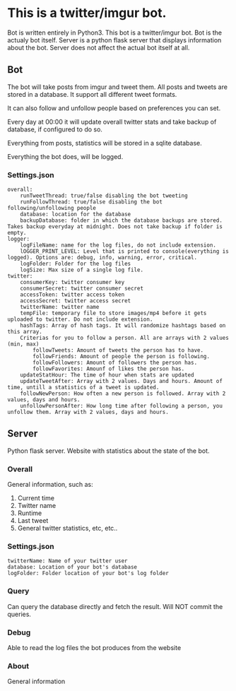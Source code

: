 # This is a twitter/imgur bot.
Bot is written entirely in Python3.
This bot is a twitter/imgur bot.
Bot is the actualy bot itself.
Server is a python flask server that displays information about the bot.
Server does not affect the actual bot itself at all.

## Bot
The bot will take posts from imgur and tweet them.
All posts and tweets are stored in a database.
It support all different tweet formats.

It can also follow and unfollow people based on preferences you can set.

Every day at 00:00 it will update overall twitter stats and take backup of database, if configured to do so.

Everything from posts, statistics will be stored in a sqlite database.

Everything the bot does, will be logged.

### Settings.json
    overall:
        runTweetThread: true/false disabling the bot tweeting
        runFollowThread: true/false disabling the bot following/unfollowing people
        database: location for the database
        backupDatabase: folder in which the database backups are stored. Takes backup everyday at midnight. Does not take backup if folder is empty.
    logger:
        logFileName: name for the log files, do not include extension.
        lOGGER_PRINT_LEVEL: Level that is printed to console(everything is logged). Options are: debug, info, warning, error, critical.
        logFolder: Folder for the log files
        logSize: Max size of a single log file.
    twitter:
        consumerKey: twitter consumer key
        consumerSecret: twitter consumer secret
        accessToken: twitter access token
        accessSecret: twitter access secret
        twitterName: twitter name
        tempFile: temporary file to store images/mp4 before it gets uploaded to twitter. Do not include extension.
        hashTags: Array of hash tags. It will randomize hashtags based on this array.
        Criterias for you to follow a person. All are arrays with 2 values (min, max)
            followTweets: Amount of tweets the person has to have.
            followFriends: Amount of people the person is following.
            followFollowers: Amount of followers the person has.
            followFavorites: Amounf of likes the person has.
        updateStatHour: The time of hour when stats are updated
        updateTweetAfter: Array with 2 values. Days and hours. Amount of time, untill a statistics of a tweet is updated.
        followNewPerson: How often a new person is followed. Array with 2 values, days and hours.
        unfollowPersonAfter: How long time after following a person, you unfollow them. Array with 2 values, days and hours.

## Server
Python flask server.
Website with statistics about the state of the bot.

### Overall
General information, such as:

1. Current time
2. Twitter name
3. Runtime
4. Last tweet
5. General twitter statistics, etc, etc..

### Settings.json
    twitterName: Name of your twitter user
    database: Location of your bot's database
    logFolder: Folder location of your bot's log folder

### Query
Can query the database directly and fetch the result.
Will NOT commit the queries.

### Debug
Able to read the log files the bot produces from the website

### About
General information